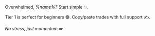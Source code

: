 Overwhelmed\, *%name%\?* Start simple ✨\.

Tier 1 is perfect for beginners 🟢\. Copy/paste trades with full support ✍️\. 

*No stress\, just momentum ➡️\.*